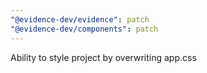```yaml
---
"@evidence-dev/evidence": patch
"@evidence-dev/components": patch
---
```


Ability to style project by overwriting app.css
